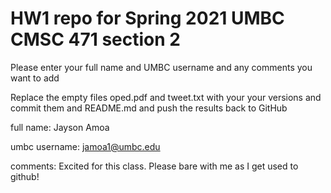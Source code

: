# HW1 repo for Spring 2021 UMBC CMSC 471 section 2

Please enter your full name and UMBC username and any comments you want to add

Replace the empty files oped.pdf and tweet.txt with your your versions and commit them and README.md and push the results back to GitHub

full name:  Jayson Amoa   

umbc username:  jamoa1@umbc.edu

comments: Excited for this class. Please bare with me as I get used to github!

